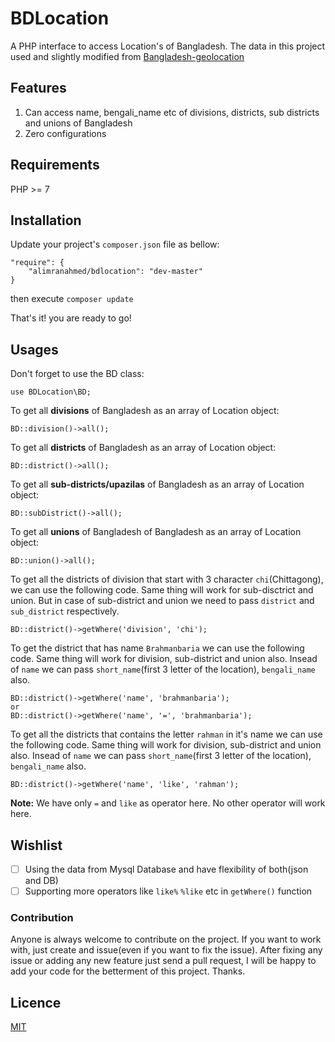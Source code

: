 # BDLocation
A PHP interface to access Location's of Bangladesh. The data in this project used and slightly modified from [Bangladesh-geolocation](https://github.com/nuhil/bangladesh-geocode)

## Features
1. Can access name, bengali_name etc of divisions, districts, sub districts and unions of Bangladesh  
2. Zero configurations


## Requirements
PHP >= 7

## Installation 
Update your project's `composer.json` file as bellow:

    
    "require": {
        "alimranahmed/bdlocation": "dev-master"
    }
    
    
then execute `composer update`

That's it! you are ready to go!

## Usages

Don't forget to use the BD class:
```
use BDLocation\BD;
```

To get all **divisions** of Bangladesh as an array of Location object:
```
BD::division()->all();
```

To get all **districts** of Bangladesh as an array of Location object:
```
BD::district()->all();
```

To get all **sub-districts/upazilas** of Bangladesh as an array of Location object:
```
BD::subDistrict()->all();
```

To get all **unions** of Bangladesh of Bangladesh as an array of Location object:
```
BD::union()->all();
```

To get all the districts of division that start with 3 character `chi`(Chittagong), we can use the following code. Same thing will work for sub-disctrict and union. But in case of sub-district and union we need to pass `district` and `sub_district` respectively.  
```
BD::district()->getWhere('division', 'chi');
```

To get the district that has name `Brahmanbaria` we can use the following code. Same thing will work for division, sub-district and union also. Insead of `name` we can pass `short_name`(first 3 letter of the location), `bengali_name` also. 
```
BD::district()->getWhere('name', 'brahmanbaria');
or 
BD::district()->getWhere('name', '=', 'brahmanbaria');
```

To get all the districts that contains the letter `rahman` in it's name we can use the following code. Same thing will work for division, sub-district and union also. Insead of `name` we can pass `short_name`(first 3 letter of the location), `bengali_name` also.
```
BD::district()->getWhere('name', 'like', 'rahman');
```
**Note:** We have only `=` and `like` as operator here. No other operator will work here. 

## Wishlist
- [ ] Using the data from Mysql Database and have flexibility of both(json and DB)
- [ ] Supporting more operators like `like%` `%like` etc in `getWhere()` function 

### Contribution 
Anyone is always welcome to contribute on the project. If you want to work with, just create and issue(even if you want to fix the issue). After fixing any issue or adding any new feature just send a pull request, I will be happy to add your code for the betterment of this project. Thanks.

## Licence 
[MIT](https://opensource.org/licenses/MIT)
